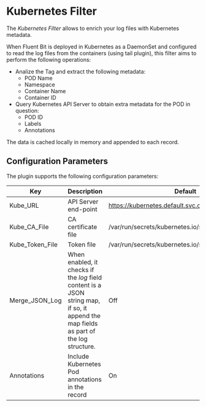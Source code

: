 # Kubernetes Filter

The _Kubernetes Filter_ allows to enrich your log files with Kubernetes metadata.

When Fluent Bit is deployed in Kubernetes as a DaemonSet and configured to read the log files from the containers (using tail plugin), this filter aims to perform the following operations:

- Analize the Tag and extract the following metadata:
  - POD Name
  - Namespace
  - Container Name
  - Container ID
- Query Kubernetes API Server to obtain extra metadata for the POD in question:
  - POD ID
  - Labels
  - Annotations

The data is cached locally in memory and appended to each record.

## Configuration Parameters

The plugin supports the following configuration parameters:

| Key         |  Description             | Default                            |
| ------------|--------------------------|------------------------------------|
| Kube\_URL       | API Server end-point  | https://kubernetes.default.svc.cluster.local:443 |
| Kube\_CA\_File | CA certificate file   | /var/run/secrets/kubernetes.io/serviceaccount/ca.crt|
| Kube\_Token\_File | Token file | /var/run/secrets/kubernetes.io/serviceaccount/token |
| Merge\_JSON\_Log | When enabled, it checks if the _log_ field content is a JSON string map, if so, it append the map fields as part of the log structure. | Off |
| Annotations | Include Kubernetes Pod annotations in the record | On |
